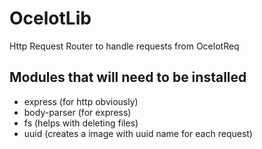 # OcelotLib
Http Request Router to handle requests from OcelotReq

## Modules that will need to be installed
- express (for http obviously)
- body-parser (for express)
- fs (helps with deleting files)
- uuid (creates a image with uuid name for each request)
